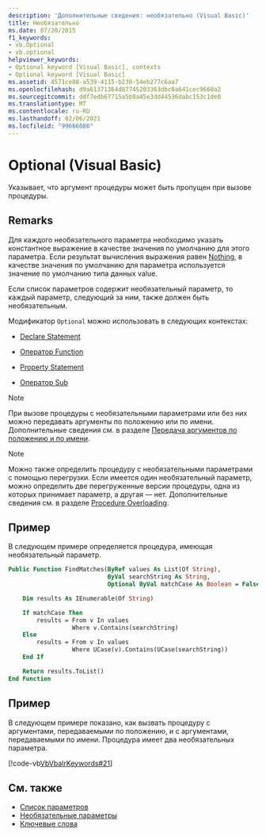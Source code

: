```yaml
---
description: 'Дополнительные сведения: необязательно (Visual Basic)'
title: Необязательно
ms.date: 07/20/2015
f1_keywords:
- vb.Optional
- vb.optional
helpviewer_keywords:
- Optional keyword [Visual Basic], contexts
- Optional keyword [Visual Basic]
ms.assetid: 4571ce88-a539-4115-b230-54eb277c6aa7
ms.openlocfilehash: d9a61371364d87745203363dbc0a641cec9660a2
ms.sourcegitcommit: ddf7edb67715a5b9a45e3dd44536dabc153c1de0
ms.translationtype: MT
ms.contentlocale: ru-RU
ms.lasthandoff: 02/06/2021
ms.locfileid: "99666086"
---
```

# <a name="optional-visual-basic"></a>Optional (Visual Basic)

Указывает, что аргумент процедуры может быть пропущен при вызове процедуры.

## <a name="remarks"></a>Remarks

Для каждого необязательного параметра необходимо указать константное выражение в качестве значения по умолчанию для этого параметра. Если результат вычисления выражения равен [Nothing](../nothing.md), в качестве значения по умолчанию для параметра используется значение по умолчанию типа данных value.

Если список параметров содержит необязательный параметр, то каждый параметр, следующий за ним, также должен быть необязательным.

Модификатор `Optional` можно использовать в следующих контекстах:

- [Declare Statement](../statements/declare-statement.md)

- [Оператор Function](../statements/function-statement.md)

- [Property Statement](../statements/property-statement.md)

- [Оператор Sub](../statements/sub-statement.md)

> [!NOTE]
> При вызове процедуры с необязательными параметрами или без них можно передавать аргументы по положению или по имени. Дополнительные сведения см. в разделе [Передача аргументов по положению и по имени](../../programming-guide/language-features/procedures/passing-arguments-by-position-and-by-name.md).

> [!NOTE]
> Можно также определить процедуру с необязательными параметрами с помощью перегрузки. Если имеется один необязательный параметр, можно определить две перегруженные версии процедуры, одна из которых принимает параметр, а другая — нет. Дополнительные сведения см. в разделе [Procedure Overloading](../../programming-guide/language-features/procedures/procedure-overloading.md).

## <a name="example"></a>Пример

В следующем примере определяется процедура, имеющая необязательный параметр.

```vb
Public Function FindMatches(ByRef values As List(Of String),
                            ByVal searchString As String,
                            Optional ByVal matchCase As Boolean = False) As List(Of String)

    Dim results As IEnumerable(Of String)

    If matchCase Then
        results = From v In values
                  Where v.Contains(searchString)
    Else
        results = From v In values
                  Where UCase(v).Contains(UCase(searchString))
    End If

    Return results.ToList()
End Function
```

## <a name="example"></a>Пример

В следующем примере показано, как вызвать процедуру с аргументами, передаваемыми по положению, и с аргументами, передаваемыми по имени. Процедура имеет два необязательных параметра.

[!code-vb[VbVbalrKeywords#21](~/samples/snippets/visualbasic/VS_Snippets_VBCSharp/VbVbalrKeywords/VB/class8.vb#21)]

## <a name="see-also"></a>См. также

- [Список параметров](../statements/parameter-list.md)
- [Необязательные параметры](../../programming-guide/language-features/procedures/optional-parameters.md)
- [Ключевые слова](../keywords/index.md)
